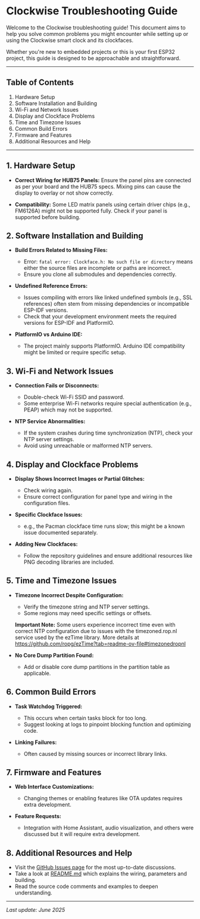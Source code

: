 # Clockwise Troubleshooting Guide

Welcome to the Clockwise troubleshooting guide! This document aims to help you solve common problems you might encounter while setting up or using the Clockwise smart clock and its clockfaces.

Whether you're new to embedded projects or this is your first ESP32 project, this guide is designed to be approachable and straightforward.

---

## Table of Contents

1. Hardware Setup
2. Software Installation and Building
3. Wi-Fi and Network Issues
4. Display and Clockface Problems
5. Time and Timezone Issues
6. Common Build Errors
7. Firmware and Features
8. Additional Resources and Help

---

## 1. Hardware Setup

- **Correct Wiring for HUB75 Panels:**
  Ensure the panel pins are connected as per your board and the HUB75 specs. Mixing pins can cause the display to overlay or not show correctly.

- **Compatibility:**
  Some LED matrix panels using certain driver chips (e.g., FM6126A) might not be supported fully. Check if your panel is supported before building.


## 2. Software Installation and Building

- **Build Errors Related to Missing Files:**
  - Error: `fatal error: Clockface.h: No such file or directory` means either the source files are incomplete or paths are incorrect.
  - Ensure you clone all submodules and dependencies correctly.

- **Undefined Reference Errors:**
  - Issues compiling with errors like linked undefined symbols (e.g., SSL references) often stem from missing dependencies or incompatible ESP-IDF versions.
  - Check that your development environment meets the required versions for ESP-IDF and PlatformIO.

- **PlatformIO vs Arduino IDE:**
  - The project mainly supports PlatformIO. Arduino IDE compatibility might be limited or require specific setup.


## 3. Wi-Fi and Network Issues

- **Connection Fails or Disconnects:**
  - Double-check Wi-Fi SSID and password.
  - Some enterprise Wi-Fi networks require special authentication (e.g., PEAP) which may not be supported.

- **NTP Service Abnormalities:**
  - If the system crashes during time synchronization (NTP), check your NTP server settings.
  - Avoid using unreachable or malformed NTP servers.


## 4. Display and Clockface Problems

- **Display Shows Incorrect Images or Partial Glitches:**
  - Check wiring again.
  - Ensure correct configuration for panel type and wiring in the configuration files.

- **Specific Clockface Issues:**
  - e.g., the Pacman clockface time runs slow; this might be a known issue documented separately.

- **Adding New Clockfaces:**
  - Follow the repository guidelines and ensure additional resources like PNG decoding libraries are included.


## 5. Time and Timezone Issues

- **Timezone Incorrect Despite Configuration:**
  - Verify the timezone string and NTP server settings.
  - Some regions may need specific settings or offsets.
  
  **Important Note:** Some users experience incorrect time even with correct NTP configuration due to issues with the timezoned.rop.nl service used by the ezTime library. More details at https://github.com/ropg/ezTime?tab=readme-ov-file#timezonedropnl

- **No Core Dump Partition Found:**
  - Add or disable core dump partitions in the partition table as applicable.

## 6. Common Build Errors

- **Task Watchdog Triggered:**
  - This occurs when certain tasks block for too long.
  - Suggest looking at logs to pinpoint blocking function and optimizing code.

- **Linking Failures:**
  - Often caused by missing sources or incorrect library links.


## 7. Firmware and Features

- **Web Interface Customizations:**
  - Changing themes or enabling features like OTA updates requires extra development.

- **Feature Requests:**
  - Integration with Home Assistant, audio visualization, and others were discussed but it will require extra development.


## 8. Additional Resources and Help

- Visit the [GitHub Issues page](https://github.com/jnthas/clockwise/issues) for the most up-to-date discussions.
- Take a look at [README.md](https://github.com/jnthas/clockwise/blob/main/README.md) which explains the wiring, parameters and building.
- Read the source code comments and examples to deepen understanding.

---

*Last update: June 2025*